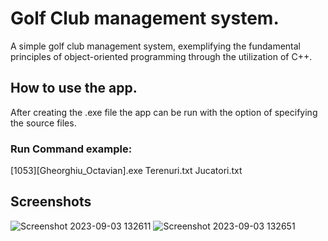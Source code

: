 # Golf Club management system.

A simple golf club management system, exemplifying the fundamental principles of object-oriented programming through the utilization of C++.

## How to use the app.

After creating the .exe file the app can be run with the option of specifying the source files.

### Run Command example:

[1053][Gheorghiu_Octavian].exe Terenuri.txt Jucatori.txt

## Screenshots

![Screenshot 2023-09-03 132611](https://github.com/OctavianGheorghiu/GolfClub-OOP-Project/assets/127142875/0a6a0cbf-aaa6-463c-949e-4e4589106cdf)
![Screenshot 2023-09-03 132651](https://github.com/OctavianGheorghiu/GolfClub-OOP-Project/assets/127142875/147b639d-f1ee-46e4-ab3f-f6c9f13ff4f2)


